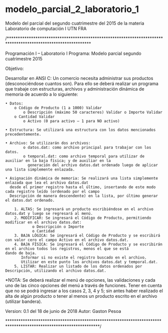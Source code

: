 # modelo_parcial_2_laboratorio_1
Modelo del parcial del segundo cuatrimestre del 2015 de la materia Laboratorio de computación I UTN FRA

/**************************************************************************************************************

 Programación I – Laboratorio I
 Programa: Modelo parcial segundo cuatrimestre 2015
 
 Objetivo:
 
 Desarrollar en ANSI C:
 Un comercio necesita administrar sus productos (desconociéndose cuantos son).
 Para ello se deberá realizar un programa que trabaje con
 estructuras, archivos y administración dinámica de memoria de acuerdo a lo siguiente:

    • Datos:
        o Código de Producto (1 a 1000) Validar
    		o Descripción (máximo 50 caracteres) Validar o Importe Validar
  		o Cantidad Validar
    		o Activo (0 para activo – 1 para NO activo)

    • Estructura: Se utilizará una estructura con los datos mencionados precedentemente.
 
    • Archivo: Se utilizarán dos archivos:
      		o datos.dat: como archivo principal para trabajar con los datos.
        	o temporal.dat: como archivo temporal para utilizar de auxiliar en la baja física; y de auxiliar en la			  
          	  generación del archivo datos.dat ordenado luego de aplicar una lista simplemente enlazada.
 
    • Asignación dinámica de memoria: Se realizará una lista simplemente enlazada que lea el archivo datos.dat 
      desde el primer registro hasta el último, insertando de este modo cada registro leído (ordenado por el campo
      Descripción de manera descendente) en la lista, por último generar el datos.dat ordenado.

		1. ALTAS: Se ingresará un producto escribiéndose en el archivo datos.dat y luego se regresará al menú.
		2. MODIFICAR: Se ingresará el Código de Producto, permitiendo modificar en el archivo datos.dat:
 				o Descripción o Importe
 				o Cantidad
 		3. BAJA LÓGICA: Se ingresará el Código de Producto y se escribirá con valor cero el campo Activo en el archivo datos.dat.
 		4. BAJA FÍSICA: Se ingresará el Código de Producto y se escribirán en el archivo todos los registros, menos el que se está 		   dando de baja.
		   Informar si no existe el registro buscado en el archivo.
   	   	   Utilizar en este punto los archivos datos.dat y temporal.dat.
  		5. LISTAR: Realizar un listado de los datos ordenados por Descripción, utilizando el archivo datos.dat.
 
 *NOTA: Se deberá realizar el menú de opciones, las validaciones y cada uno de las cinco opciones del menú a través de funciones.
  Tener en cuenta que no se podrá ingresar a los casos 2, 3, 4 y 5; sin antes haber realizado el alta de algún producto o tener al menos     un producto escrito en el archivo (utilizar bandera).

Version: 0.1 del 18 de junio de 2018
Autor: Gaston Pesoa

******************************************************************************************************************/
